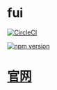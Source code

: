 # fui
[![CircleCI](https://circleci.com/gh/fanlelee/fui/tree/main.svg?style=svg)](https://circleci.com/gh/fanlelee/fui/tree/main)


[![npm version](https://badge.fury.io/js/fuilalala.svg)](https://badge.fury.io/js/fuilalala)


# [官网](https://fanlelee.github.io/fui/)
